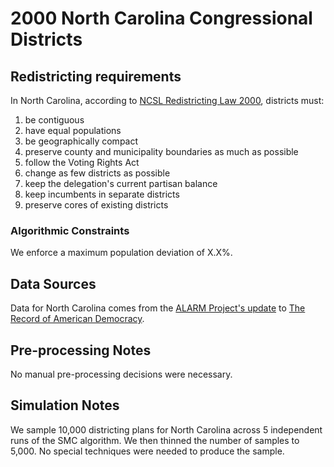 # 2000 North Carolina Congressional Districts

## Redistricting requirements
In North Carolina, according to [NCSL Redistricting Law 2000](https://web.archive.org/web/20041216185957/https://www.senate.mn/departments/scr/redist/red2000/Tab5appx.htm), districts must:

1. be contiguous
1. have equal populations
1. be geographically compact
1. preserve county and municipality boundaries as much as possible
1. follow the Voting Rights Act
1. change as few districts as possible
1. keep the delegation's current partisan balance
1. keep incumbents in separate districts
1. preserve cores of existing districts


### Algorithmic Constraints
We enforce a maximum population deviation of X.X%.

## Data Sources
Data for North Carolina comes from the [ALARM Project's update](https://dataverse.harvard.edu/dataset.xhtml?persistentId=doi:10.7910/DVN/ZV5KF3) to [The Record of American Democracy](https://road.hmdc.harvard.edu/).

## Pre-processing Notes
No manual pre-processing decisions were necessary.

## Simulation Notes
We sample 10,000 districting plans for North Carolina across 5 independent runs of the SMC algorithm.
We then thinned the number of samples to 5,000. 
No special techniques were needed to produce the sample.
